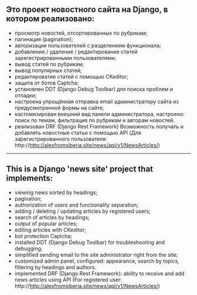 
## Это проект новостного сайта на Django, в котором реализовано:
- просмотр новостей, отсортированных по рубрикам;
- пагинация (pagination);
- авторизация пользователей с разделением функционала;
- добавление / удаление / редактирование статей зарегестрированными пользователями;
- вывод статей по рубрикам;
- вывод популярных статей;
- редактироватие статей с помощью CKeditor;
- защита от ботов Captcha;
- установлен DDT (Django Debug Toolbar) для поиска проблем и отладки;
- настроена упрощённая отправка email администратору сайта из предусмотренной формы на сайте;
- кастомизирован внешний вид панели администратора, настроено: поиск по темам, фильтрация по рубрикам и авторам новостей.
- реализован DRF (Django Rest Framework) Возможность получать и добавлять новостные статьи с помощью API (Для зарегистрированного пользователя: http://http://alexfromsiberia.site/news/api/v1/NewsArticles/)


---

## This is a Django 'news site' project that implements:
- viewing news sorted by headings;
- pagination;
- authorization of users and functionality separation;
- adding / deleting / updating articles by registered users;
- search of articles by headings;
- output of popular articles;
- editing articles with CKeditor;
- bot protection Captcha;
- installed DDT (Django Debug Toolbar) for troubleshooting and debugging;
- simplified sending email to the site administrator right from the site;
- customized admin panel, configured: appearance, search by topics, filtering by headings and authors.
- implemented DRF (Django Rest Framework): ability to receive and add news articles using API (For registered user: http://http://alexfromsiberia.site/news/api/v1/NewsArticles/)
